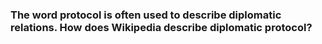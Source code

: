 ### The word protocol is often used to describe diplomatic relations. How does Wikipedia describe diplomatic protocol?

#